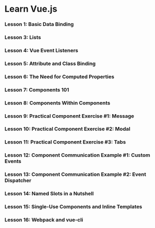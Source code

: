 # Learn Vue.js

### __Lesson 1:__ Basic Data Binding
### __Lesson 3:__ Lists
### __Lesson 4:__ Vue Event Listeners
### __Lesson 5:__ Attribute and Class Binding
### __Lesson 6:__ The Need for Computed Properties
### __Lesson 7:__ Components 101
### __Lesson 8:__ Components Within Components
### __Lesson 9:__ Practical Component Exercise #1: Message
### __Lesson 10:__ Practical Component Exercise #2: Modal
### __Lesson 11:__ Practical Component Exercise #3: Tabs
### __Lesson 12:__ Component Communication Example #1: Custom Events
### __Lesson 13:__ Component Communication Example #2: Event Dispatcher
### __Lesson 14:__ Named Slots in a Nutshell
### __Lesson 15:__ Single-Use Components and Inline Templates
### __Lesson 16:__ Webpack and vue-cli